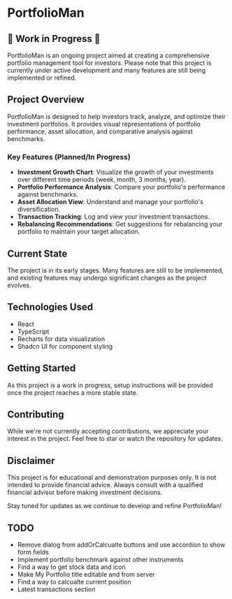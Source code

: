 # PortfolioMan

## 🚧 Work in Progress 🚧

PortfolioMan is an ongoing project aimed at creating a comprehensive portfolio management tool for investors. Please note that this project is currently under active development and many features are still being implemented or refined.

## Project Overview

PortfolioMan is designed to help investors track, analyze, and optimize their investment portfolios. It provides visual representations of portfolio performance, asset allocation, and comparative analysis against benchmarks.

### Key Features (Planned/In Progress)

- **Investment Growth Chart**: Visualize the growth of your investments over different time periods (week, month, 3 months, year).
- **Portfolio Performance Analysis**: Compare your portfolio's performance against benchmarks.
- **Asset Allocation View**: Understand and manage your portfolio's diversification.
- **Transaction Tracking**: Log and view your investment transactions.
- **Rebalancing Recommendations**: Get suggestions for rebalancing your portfolio to maintain your target allocation.

## Current State

The project is in its early stages. Many features are still to be implemented, and existing features may undergo significant changes as the project evolves.

## Technologies Used

- React
- TypeScript
- Recharts for data visualization
- Shadcn UI for component styling

## Getting Started

As this project is a work in progress, setup instructions will be provided once the project reaches a more stable state.

## Contributing

While we're not currently accepting contributions, we appreciate your interest in the project. Feel free to star or watch the repository for updates.

## Disclaimer

This project is for educational and demonstration purposes only. It is not intended to provide financial advice. Always consult with a qualified financial advisor before making investment decisions.


Stay tuned for updates as we continue to develop and refine PortfolioMan!

## TODO

- Remove dialog from addOrCalcualte buttons and use accordion to show form fields
- Implement portfolio benchmark against other instruments
- Find a way to get stock data and icon
- Make My Portfolio title editable and from server
- Find a way to calcualte current position
- Latest transactions section
